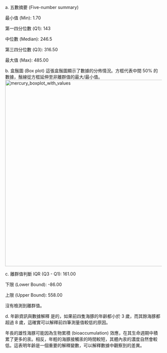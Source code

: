 a. 五數摘要 (Five-number summary)

最小值 (Min): 1.70

第一四分位數 (Q1): 143

中位數 (Median): 246.5

第三四分位數 (Q3): 316.50

最大值 (Max): 485.00

b. 盒鬚圖 (Box plot)
這張盒鬚圖顯示了數據的分佈情況。方框代表中間 50% 的數據，鬚線從方框延伸至非離群值的最大/最小值。
<img width="1200" height="600" alt="mercury_boxplot_with_values" src="https://github.com/user-attachments/assets/46ac23d3-b46b-4d75-a51d-26e04e6592bb" />



c. 離群值判斷
IQR (Q3 - Q1): 161.00

下限 (Lower Bound): -86.00

上限 (Upper Bound): 558.00

沒有檢測到離群值。
   
d. 年齡資訊與數據解釋
是的，如果前四隻海豚的年齡都小於 3 歲，而其餘海豚都超過 8 歲，這確實可以解釋前四筆測量值較低的原因。

年長的雄性海豚可能因為生物累積 (bioaccumulation) 效應，在其生命週期中積累了更多的汞。相反，年輕的海豚接觸汞的時間較短，其體內汞的濃度自然會較低。這表明年齡是一個重要的解釋變數，可以解釋數據中觀察到的差異。
